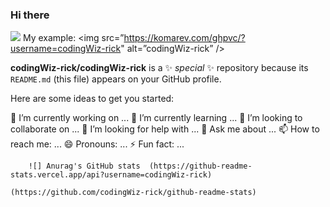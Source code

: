 ### Hi there 


![](https://komarev.com/ghpvc/?username=codingWiz-rick)
My example:
<img src=”https://komarev.com/ghpvc/?username=codingWiz-rick" alt=”codingWiz-rick” />

**codingWiz-rick/codingWiz-rick** is a ✨ _special_ ✨ repository because its `README.md` (this file) appears on your GitHub profile.

Here are some ideas to get you started:

🔭 I’m currently working on ...
🌱 I’m currently learning ...
👯 I’m looking to collaborate on ...
🤔 I’m looking for help with ...
💬 Ask me about ...
📫 How to reach me: ...
😄 Pronouns: ...
⚡ Fun fact: ...
                                                             
                                                             
        ![] Anurag's GitHub stats  (https://github-readme-stats.vercel.app/api?username=codingWiz-rick)
                                                             (https://github.com/codingWiz-rick/github-readme-stats)
                                                             
                                                             
                                                             
                                                             
                                                             
                                                             
                                                             
                                                             
                                                             
                                                             
                                                             
         
